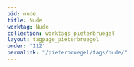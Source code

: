 ```yaml
---
pid: nude
title: Nude
worktag: Nude
collection: worktags_pieterbruegel
layout: tagpage_pieterbruegel
order: '112'
permalink: "/pieterbruegel/tags/nude/"
---
```

